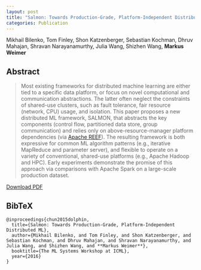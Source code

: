```yaml
---
layout: post
title: "Salmon: Towards Production-Grade, Platform-Independent Distributed ML"
categories: Publication
---
```


Mikhail Bilenko, Tom Finley, Shon Katzenberger, Sebastian Kochman, Dhruv Mahajan, Shravan Narayanamurthy, Julia Wang, Shizhen Wang, **Markus Weimer** 

## Abstract

> Most existing frameworks for distributed machine learning are either tied to a specific data platform, or focus on novel computational and communication abstractions. The latter often neglect the constraints of shared-use clusters, such as fault tolerance, fair resource (network, CPU) usage, and isolation. This paper proposes a new distributed ML framework, SALMON, that abstracts the key components (control flow, partitioned data store, group communication) and relies only on above-resource-manager platform dependencies (via [Apache REEF][REEF]). The resulting framework is both expressive for common ML algorithm patterns (e.g., iterative MapReduce and parameter server), and flexible to operate on a variety of conventional, shared-use platforms (e.g., Apache Hadoop and HPC). Early experiments demonstrate the promise of this approach via comparisons with Apache Spark on a large-scale production dataset.

[Download PDF]({{site.url}}/files/pub/2016/2016-ICML-LearningSys-Salmon.pdf)

## BibTeX

    @inproceedings{chun2015dolphin,
      title={Salmon: Towards Production-Grade, Platform-Independent Distributed ML},
      author={Mikhail Bilenko, and Tom Finley, and Shon Katzenberger, and Sebastian Kochman, and Dhruv Mahajan, and Shravan Narayanamurthy, and Julia Wang, and Shizhen Wang, and **Markus Weimer**},
      booktitle={The ML Systems Workshop at ICML},
      year={2016}
    }

[REEF]: http://reef.apache.org